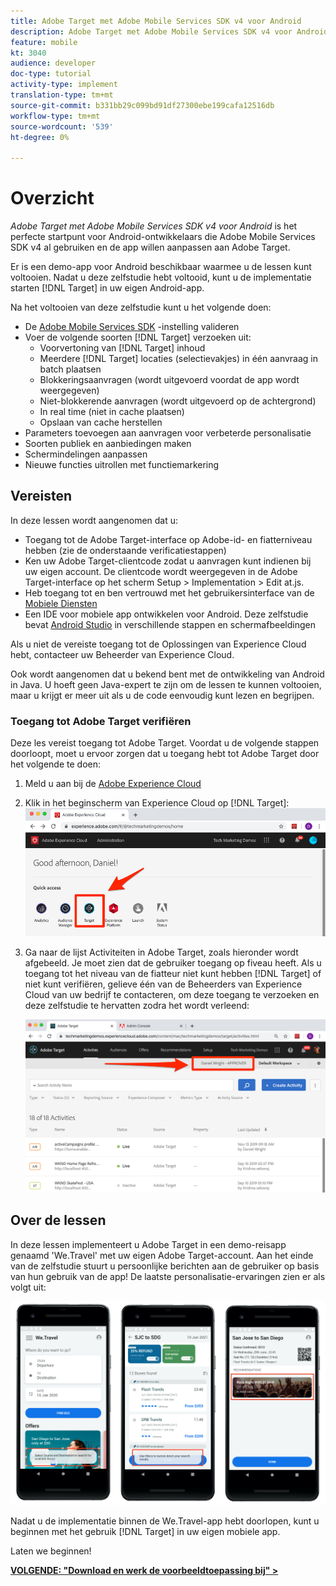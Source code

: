 ```yaml
---
title: Adobe Target met Adobe Mobile Services SDK v4 voor Android
description: Adobe Target met Adobe Mobile Services SDK v4 voor Android is het perfecte startpunt voor Android-ontwikkelaars die Adobe Mobile Services SDK v4 al gebruiken en de app-ervaringen willen aanpassen aan Adobe Target.
feature: mobile
kt: 3040
audience: developer
doc-type: tutorial
activity-type: implement
translation-type: tm+mt
source-git-commit: b331bb29c099bd91df27300ebe199cafa12516db
workflow-type: tm+mt
source-wordcount: '539'
ht-degree: 0%

---
```



# Overzicht

_Adobe Target met Adobe Mobile Services SDK v4 voor Android_ is het perfecte startpunt voor Android-ontwikkelaars die Adobe Mobile Services SDK v4 al gebruiken en de app willen aanpassen aan Adobe Target.

Er is een demo-app voor Android beschikbaar waarmee u de lessen kunt voltooien. Nadat u deze zelfstudie hebt voltooid, kunt u de implementatie starten [!DNL Target] in uw eigen Android-app.

Na het voltooien van deze zelfstudie kunt u het volgende doen:

* De [Adobe Mobile Services SDK](https://docs.adobe.com/content/help/en/mobile-services/android/getting-started-android/requirements.html) -instelling valideren
* Voer de volgende soorten [!DNL Target] verzoeken uit:
   * Voorvertoning van [!DNL Target] inhoud
   * Meerdere [!DNL Target] locaties (selectievakjes) in één aanvraag in batch plaatsen
   * Blokkeringsaanvragen (wordt uitgevoerd voordat de app wordt weergegeven)
   * Niet-blokkerende aanvragen (wordt uitgevoerd op de achtergrond)
   * In real time (niet in cache plaatsen)
   * Opslaan van cache herstellen
* Parameters toevoegen aan aanvragen voor verbeterde personalisatie
* Soorten publiek en aanbiedingen maken
* Schermindelingen aanpassen
* Nieuwe functies uitrollen met functiemarkering

## Vereisten

In deze lessen wordt aangenomen dat u:

* Toegang tot de Adobe Target-interface op Adobe-id- en fiatterniveau hebben (zie de onderstaande verificatiestappen)
* Ken uw Adobe Target-clientcode zodat u aanvragen kunt indienen bij uw eigen account. De clientcode wordt weergegeven in de Adobe Target-interface op het scherm Setup > Implementation > Edit at.js.
* Heb toegang tot en ben vertrouwd met het gebruikersinterface van de [Mobiele Diensten](https://mobilemarketing.adobe.com)
* Een IDE voor mobiele app ontwikkelen voor Android. Deze zelfstudie bevat [Android Studio](https://developer.android.com/studio/install) in verschillende stappen en schermafbeeldingen

Als u niet de vereiste toegang tot de Oplossingen van Experience Cloud hebt, contacteer uw Beheerder van Experience Cloud.

Ook wordt aangenomen dat u bekend bent met de ontwikkeling van Android in Java. U hoeft geen Java-expert te zijn om de lessen te kunnen voltooien, maar u krijgt er meer uit als u de code eenvoudig kunt lezen en begrijpen.

### Toegang tot Adobe Target verifiëren

Deze les vereist toegang tot Adobe Target. Voordat u de volgende stappen doorloopt, moet u ervoor zorgen dat u toegang hebt tot Adobe Target door het volgende te doen:

1. Meld u aan bij de [Adobe Experience Cloud](https://experience.adobe.com/)
1. Klik in het beginscherm van Experience Cloud op [!DNL Target]:
   ![Experience Cloud-startscherm](assets/aec_homeScreen_clickTarget.png)
1. Ga naar de lijst Activiteiten in Adobe Target, zoals hieronder wordt afgebeeld. Je moet zien dat de gebruiker toegang op fiveau heeft. Als u toegang tot het niveau van de fiatteur niet kunt hebben [!DNL Target] of niet kunt verifiëren, gelieve één van de Beheerders van Experience Cloud van uw bedrijf te contacteren, om deze toegang te verzoeken en deze zelfstudie te hervatten zodra het wordt verleend:

   ![Adobe-gebruikersinterface](assets/targetUI_approver.png)

## Over de lessen

In deze lessen implementeert u Adobe Target in een demo-reisapp genaamd &#39;We.Travel&#39; met uw eigen Adobe Target-account. Aan het einde van de zelfstudie stuurt u persoonlijke berichten aan de gebruiker op basis van hun gebruik van de app! De laatste personalisatie-ervaringen zien er als volgt uit:

![We.Reizen, app definitief](assets/overview_final_result.jpg)

Nadat u de implementatie binnen de We.Travel-app hebt doorlopen, kunt u beginnen met het gebruik [!DNL Target] in uw eigen mobiele app.

Laten we beginnen!

**[VOLGENDE: &quot;Download en werk de voorbeeldtoepassing bij&quot; >](download-and-update-the-sample-app.md)**
